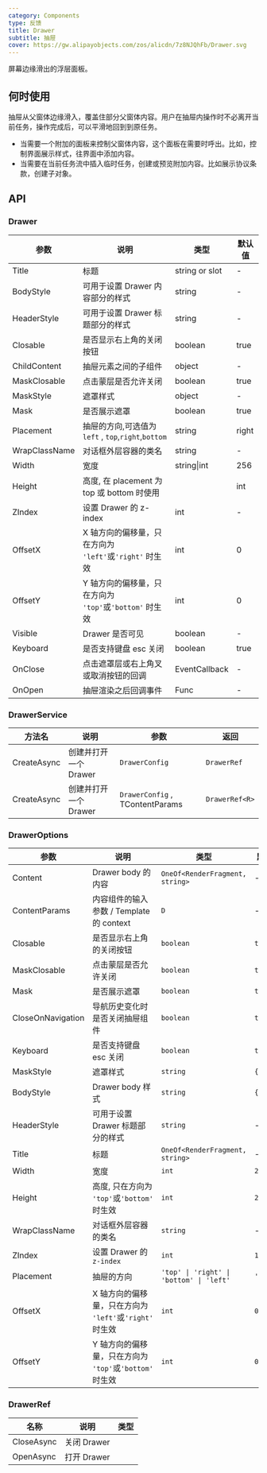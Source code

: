 ```yaml
---
category: Components
type: 反馈
title: Drawer
subtitle: 抽屉
cover: https://gw.alipayobjects.com/zos/alicdn/7z8NJQhFb/Drawer.svg
---
```


屏幕边缘滑出的浮层面板。

## 何时使用

抽屉从父窗体边缘滑入，覆盖住部分父窗体内容。用户在抽屉内操作时不必离开当前任务，操作完成后，可以平滑地回到到原任务。

- 当需要一个附加的面板来控制父窗体内容，这个面板在需要时呼出。比如，控制界面展示样式，往界面中添加内容。
- 当需要在当前任务流中插入临时任务，创建或预览附加内容。比如展示协议条款，创建子对象。

## API

### Drawer

| 参数          | 说明                                                    | 类型           | 默认值  |
| ------------- | ------------------------------------------------------- | -------------- | ------- |
| Title         | 标题                                                    | string or slot | -       |
| BodyStyle     | 可用于设置 Drawer 内容部分的样式                          | string         | -       |
| HeaderStyle   | 可用于设置 Drawer 标题部分的样式                          | string         | -        |
| Closable      | 是否显示右上角的关闭按钮                                | boolean        | true    |
| ChildContent  | 抽屉元素之间的子组件                                    | object         | -       |
| MaskClosable  | 点击蒙层是否允许关闭                                    | boolean        | true    |
| MaskStyle     | 遮罩样式                                                | object         | -       |
| Mask          | 是否展示遮罩                                            | boolean       | true    |
| Placement     | 抽屉的方向,可选值为 `left` , `top`,`right`,`bottom`     | string         | right |
| WrapClassName | 对话框外层容器的类名                                    | string         | -       |
| Width         | 宽度                                                  | string\|int    | 256     |
| Height        | 高度, 在 placement 为 top 或 bottom 时使用              |                | int     |
| ZIndex        | 设置 Drawer 的 z-index                                 | int            | -       |
| OffsetX       | X 轴方向的偏移量，只在方向为 `'left'`或`'right'` 时生效 | int            | 0       |
| OffsetY       | Y 轴方向的偏移量，只在方向为 `'top'`或`'bottom'` 时生效 | int            | 0       |
| Visible       | Drawer 是否可见                                         | boolean        | -       |
| Keyboard      | 是否支持键盘 esc 关闭                                   | boolean        | true    |
| OnClose       | 点击遮罩层或右上角叉或取消按钮的回调                    | EventCallback  | -       |
| OnOpen        | 抽屉渲染之后回调事件                                    | Func<Task>   | -       |

### DrawerService

| 方法名      | 说明                  | 参数                            | 返回           |
| ----------- | --------------------- | ------------------------------- | -------------- |
| CreateAsync | 创建并打开一个 Drawer | `DrawerConfig`                  | `DrawerRef`    |
| CreateAsync | 创建并打开一个 Drawer | `DrawerConfig` , TContentParams | `DrawerRef<R>` |

### DrawerOptions

| 参数              | 说明                                                    | 类型                                     | 默认值    |
| ----------------- | ------------------------------------------------------- | ---------------------------------------- | --------- |
| Content           | Drawer body 的内容                                      | `OneOf<RenderFragment, string>`          | -         |
| ContentParams     | 内容组件的输入参数 / Template 的 context                | `D`                                      | -         |
| Closable          | 是否显示右上角的关闭按钮                                | `boolean`                                | `true`    |
| MaskClosable      | 点击蒙层是否允许关闭                                    | `boolean`                                | `true`    |
| Mask              | 是否展示遮罩                                            | `boolean`                                | `true`    |
| CloseOnNavigation | 导航历史变化时是否关闭抽屉组件                          | `boolean`                                | `true`    |
| Keyboard          | 是否支持键盘 esc 关闭                                   | `boolean`                                | `true`    |
| MaskStyle         | 遮罩样式                                                | `string`                                 | `{}`      |
| BodyStyle         | Drawer body 样式                                         | `string`                                 | `{}`      |
| HeaderStyle       | 可用于设置 Drawer 标题部分的样式                          | `string`         | -        |
| Title             | 标题                                                    | `OneOf<RenderFragment, string>`          | -         |
| Width             | 宽度                                                    | `int`                                    | `256`     |
| Height            | 高度, 只在方向为 `'top'`或`'bottom'` 时生效             | `int`                                    | `256`     |
| WrapClassName     | 对话框外层容器的类名                                    | `string`                                 | -         |
| ZIndex            | 设置 Drawer 的 `z-index`                                | `int`                                    | `1000`    |
| Placement         | 抽屉的方向                                              | `'top' \| 'right' \| 'bottom' \| 'left'` | `'right'` |
| OffsetX           | X 轴方向的偏移量，只在方向为 `'left'`或`'right'` 时生效 | `int`                                    | `0`       |
| OffsetY           | Y 轴方向的偏移量，只在方向为 `'top'`或`'bottom'` 时生效 | `int`                                    | `0`       |

### DrawerRef

| 名称       | 说明        | 类型 |
| ---------- | ----------- | ---- |
| CloseAsync | 关闭 Drawer |      |
| OpenAsync  | 打开 Drawer |      |
